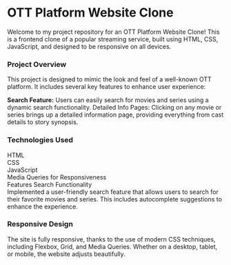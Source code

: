 <h1>OTT Platform Website Clone
</h1>
Welcome to my project repository for an OTT Platform Website Clone! This is a frontend clone of a popular streaming service, built using HTML, CSS, JavaScript, and designed to be responsive on all devices.

<h3>Project Overview</h3>
This project is designed to mimic the look and feel of a well-known OTT platform. It includes several key features to enhance user experience:

<b>Search Feature:</b> Users can easily search for movies and series using a dynamic search functionality.
Detailed Info Pages: Clicking on any movie or series brings up a detailed information page, providing everything from cast details to story synopsis.
<br/>
<h3>Technologies Used</h3>
HTML <br/>
CSS <br/>
JavaScript <br/>
Media Queries for Responsiveness <br/>
<h>Features</h>
Search Functionality <br/>
Implemented a user-friendly search feature that allows users to search for their favorite movies and series. This includes autocomplete suggestions to enhance the experience.

<h3>Responsive Design</h3>
The site is fully responsive, thanks to the use of modern CSS techniques, including Flexbox, Grid, and Media Queries. Whether on a desktop, tablet, or mobile, the website adjusts beautifully.
